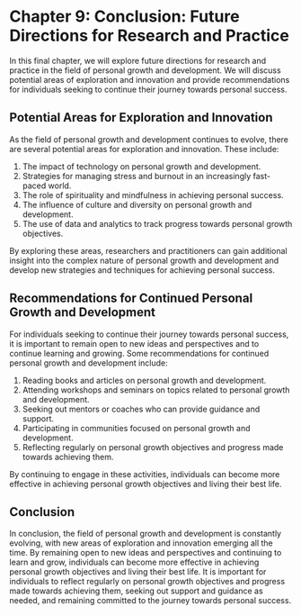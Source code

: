 Chapter 9: Conclusion: Future Directions for Research and Practice
==================================================================

In this final chapter, we will explore future directions for research and practice in the field of personal growth and development. We will discuss potential areas of exploration and innovation and provide recommendations for individuals seeking to continue their journey towards personal success.

Potential Areas for Exploration and Innovation
----------------------------------------------

As the field of personal growth and development continues to evolve, there are several potential areas for exploration and innovation. These include:

1. The impact of technology on personal growth and development.
2. Strategies for managing stress and burnout in an increasingly fast-paced world.
3. The role of spirituality and mindfulness in achieving personal success.
4. The influence of culture and diversity on personal growth and development.
5. The use of data and analytics to track progress towards personal growth objectives.

By exploring these areas, researchers and practitioners can gain additional insight into the complex nature of personal growth and development and develop new strategies and techniques for achieving personal success.

Recommendations for Continued Personal Growth and Development
-------------------------------------------------------------

For individuals seeking to continue their journey towards personal success, it is important to remain open to new ideas and perspectives and to continue learning and growing. Some recommendations for continued personal growth and development include:

1. Reading books and articles on personal growth and development.
2. Attending workshops and seminars on topics related to personal growth and development.
3. Seeking out mentors or coaches who can provide guidance and support.
4. Participating in communities focused on personal growth and development.
5. Reflecting regularly on personal growth objectives and progress made towards achieving them.

By continuing to engage in these activities, individuals can become more effective in achieving personal growth objectives and living their best life.

Conclusion
----------

In conclusion, the field of personal growth and development is constantly evolving, with new areas of exploration and innovation emerging all the time. By remaining open to new ideas and perspectives and continuing to learn and grow, individuals can become more effective in achieving personal growth objectives and living their best life. It is important for individuals to reflect regularly on personal growth objectives and progress made towards achieving them, seeking out support and guidance as needed, and remaining committed to the journey towards personal success.


